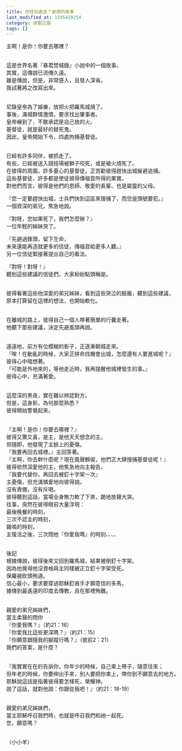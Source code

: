 ```yaml
---
title: 你往何處去？彼得的故事
last_modified_at: 1595420254
category: 成聖之路
tags: []
---
```


<p>主啊！是你！你要去哪裡？</p>

<p><br>
這是世界名著『暴君焚城錄』小說中的一個故事。<br>
其實，這傳說已流傳久遠。<br>
雖是傳說，但是，非常感人，且發人深省。<br>
我試著將之改寫出來。</p>

<p><br>
尼錄皇帝為了娛樂，放把火把羅馬城燒了。<br>
事後，滿城群情激憤，要求找出肇事者。<br>
皇帝嚇到了，不敢承認是自己放的火。<br>
基督徒，就是最好的替死鬼。<br>
因此，皇帝開始下令，四處拘捕基督徒。</p>

<p><br>
已經有許多同伴，被抓走了。<br>
有些，已經被送入競技場被獅子咬死，或是被火燒死了。<br>
在彼得的周圍，許多憂心的基督徒，正苦勸彼得趕快出城躲避追捕。<br>
這些基督徒，許多都是使徒彼得傳福音所得的果實。<br>
對他們而言，彼得是他們的恩師、敬愛的長輩、也是屬靈的父母。</p>

<p>『您一定要趕快出城，士兵們快到這區來搜捕了，而您是頭號要犯。』<br>
一個資深的弟兄，焦急地說。</p>

<p>『對呀，您如果死了，我們怎麼辦？』<br>
一位年輕的姊妹哭了。</p>

<p>『先避過鋒頭，留下生命，<br>
未來還能再造就更多的信徒，傳福音給更多人聽。』<br>
另一位信徒緊接著提出自己的看法。</p>

<p>『對呀！對呀！』<br>
聽到這些建議的信徒們，大家紛紛點頭稱是。</p>

<p><br>
彼得看著這些他深愛的弟兄姊妹，看到這些哭泣的臉龐，聽到這些建議，<br>
原本打算留在這裡的想法，也開始軟化。</p>

<p><br>
在離城的路上，彼得自己一個人帶著簡單的行囊走著。<br>
他聽下那些建議，決定先避風頭再說。</p>

<p><br>
遠遠地，前方有位模糊的影子，正逐漸朝城走來。<br>
『唉！在動亂的時候，大家正拼命找機會出城，怎麼還有人要進城呢？』<br>
彼得心中暗想著。<br>
『可能是外地來的，等他走近時，我再提醒他城裡發生的事。』<br>
彼得心中，充滿著愛。</p>

<p><br>
這麼深的黑夜，實在難以辨認對方。<br>
但是，這身影，為何那麼熟悉？<br>
彼得開始警覺起來。</p>

<p><br>
『主啊！是你！你要去哪裡？』<br>
彼得又驚又喜，是主，是他天天想念的主。<br>
但隨即，他發現了主臉上的憂傷。<br>
『我要再回去城裡。』主回答著。<br>
『主啊，你去幹什麼呢？現在風聲鶴唳，他們正大肆搜捕基督徒呢！』<br>
彼得依然深愛他的主，他焦急地向主報告。<br>
『我要代替你，再回去被釘十字架一次』<br>
主憂傷，但充滿憐愛地向彼得說。<br>
沒有責備，沒有斥喝。<br>
彼得聽到這話，當場全身無力軟了下來，跪地放聲大哭。<br>
往事，突然在彼得眼前大量浮現：<br>
最後晚餐的時刻，<br>
三次不認主的時刻，<br>
雞鳴的時刻，<br>
主復活之後，三次問他『你愛我嗎』的時刻、、、、</p>

<p><br>
後記<br>
根據傳說，彼得後來又回到羅馬城，結果被倒釘十字架。<br>
因為他覺得他沒資格與主同樣被正立釘十字架受死。<br>
保羅被砍頭殉道。<br>
信心最小，要求要穿過耶穌釘痕手才願意信的多馬，<br>
據傳到最遙遠的印度去傳教，且在那裡殉難。</p>

<p><br>
親愛的弟兄姊妹們，<br>
當主柔聲的問你<br>
『你愛我嗎？』（約21：16）<br>
『你愛我比這些更深嗎？』（約21：15）<br>
『你願意跟隨我的腳蹤行嗎？』（彼前2：21）<br>
我們的答案，是什麼？</p>

<p><br>
『我實實在在的告訴你，你年少的時候，自己束上帶子，隨意往來；<br>
但年老的時候，你要伸出手來，別人要把你束上，帶你到不願意去的地方。<br>
耶穌說這話是指著彼得要怎樣死，榮耀神。<br>
說了這話，就對他說：你跟從我吧！』（約21：18-19）</p>

<p><br>
親愛的弟兄姊妹們，<br>
當主耶穌呼召我們時，也就是呼召我們和祂一起死。<br>
您，願意嗎？</p>

<p><br>
（小小羊）</p>

<p>&nbsp;</p>

